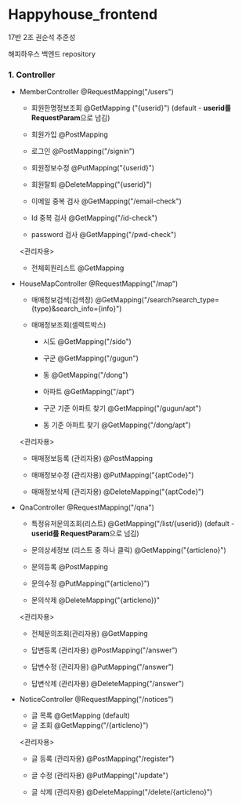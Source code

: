 # Happyhouse_frontend

17반 2조 권순석 추준성

해피하우스 백엔드 repository

### 1. Controller

- MemberController @RequestMapping("/users")

  - 회원한명정보조회 @GetMapping ("{userid}") (default - **userid를 RequestParam**으로 넘김)

  - 회원가입 @PostMapping

  - 로그인 @PostMapping("/signin")

  - 회원정보수정 @PutMapping("{userid}")

  - 회원탈퇴 @DeleteMapping("{userid}")

  - 이메일 중복 검사 @GetMapping("/email-check") 

  - Id 중복 검사 @GetMapping("/id-check")

  - password 검사 @GetMapping("/pwd-check") 
  
  <관리자용>

  - 전체회원리스트 @GetMapping



- HouseMapController @RequestMapping("/map")

  - 매매정보검색(검색창) @GetMapping("/search?search_type={type}&search_info={info}")

  - 매매정보조회(셀렉트박스) 
    - 시도 @GetMapping("/sido")
    - 구군 @GetMapping("/gugun")
    - 동 @GetMapping("/dong")
    - 아파트 @GetMapping("/apt")

    - 구군 기준 아파트 찾기 @GetMapping("/gugun/apt") 
    - 동 기준 아파트 찾기 @GetMapping("/dong/apt") 

  <관리자용>

  - 매매정보등록 (관리자용) @PostMapping

  - 매매정보수정 (관리자용) @PutMapping("{aptCode}")

  - 매매정보삭제 (관리자용) @DeleteMapping("{aptCode}")

    

- QnaController @RequestMapping("/qna")

  - 특정유저문의조회(리스트) @GetMapping("/list/{userid}) (default - **userid를 RequestParam**으로 넘김) 

  - 문의상세정보 (리스트 중 하나 클릭) @GetMapping("{articleno}")

  - 문의등록 @PostMapping

  - 문의수정 @PutMapping("{articleno}")

  - 문의삭제 @DeleteMapping("{articleno})"

  <관리자용>

  - 전체문의조회(관리자용) @GetMapping

  - 답변등록 (관리자용) @PostMapping("/answer")

  - 답변수정 (관리자용) @PutMapping("/answer")

  - 답변삭제 (관리자용) @DeleteMapping("/answer")

    

- NoticeController @RequestMapping("/notices") 

  - 글 목록 @GetMapping (default)
  - 글 조회 @GetMapping("/{articleno}")

  <관리자용>

  - 글 등록 (관리자용) @PostMapping("/register")

  - 글 수정 (관리자용) @PutMapping("/update")

  - 글 삭제 (관리자용) @DeleteMapping("/delete/{articleno}")
